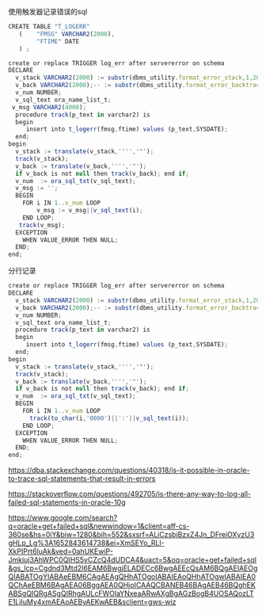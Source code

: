 使用触发器记录错误的sql

```javascript
CREATE TABLE "T_LOGERR" 
   (	"FMSG" VARCHAR2(2000), 
    	"FTIME" DATE
   ) ;
```



```javascript
create or replace TRIGGER log_err after servererror on schema
DECLARE
  v_stack VARCHAR2(2000) := substr(dbms_utility.format_error_stack,1,2000);
  v_back VARCHAR2(2000);-- := substr(dbms_utility.format_error_backtrace,1,2000);
  v_num NUMBER;
  v_sql_text ora_name_list_t;
 v_msg VARCHAR2(4000);
  procedure track(p_text in varchar2) is
  begin
     insert into t_logerr(fmsg,ftime) values (p_text,SYSDATE);
  end;
begin
  v_stack := translate(v_stack,'''','"');
  track(v_stack);
  v_back := translate(v_back,'''','"');
  if v_back is not null then track(v_back); end if;
  v_num  := ora_sql_txt(v_sql_text);
  v_msg := '';
  BEGIN
    FOR i IN 1..v_num LOOP
	    v_msg := v_msg||v_sql_text(i);
    END LOOP;
   track(v_msg);
  EXCEPTION
    WHEN VALUE_ERROR THEN NULL;
  END;
end;
```

分行记录

```javascript
create or replace TRIGGER log_err after servererror on schema
DECLARE
  v_stack VARCHAR2(2000) := substr(dbms_utility.format_error_stack,1,2000);
  v_back VARCHAR2(2000);-- := substr(dbms_utility.format_error_backtrace,1,2000);
  v_num NUMBER;
  v_sql_text ora_name_list_t;
  procedure track(p_text in varchar2) is
  begin
     insert into t_logerr(fmsg,ftime) values (p_text,SYSDATE);
  end;
begin
  v_stack := translate(v_stack,'''','"');
  track(v_stack);
  v_back := translate(v_back,'''','"');
  if v_back is not null then track(v_back); end if;
  v_num  := ora_sql_txt(v_sql_text);
  BEGIN
    FOR i IN 1..v_num LOOP
      track(to_char(i,'0000')||':'||v_sql_text(i));
    END LOOP;
  EXCEPTION
    WHEN VALUE_ERROR THEN NULL;
  END;
end;
```



https://dba.stackexchange.com/questions/40318/is-it-possible-in-oracle-to-trace-sql-statements-that-result-in-errors

https://stackoverflow.com/questions/492705/is-there-any-way-to-log-all-failed-sql-statements-in-oracle-10g



https://www.google.com/search?q=oracle+get+failed+sql&newwindow=1&client=aff-cs-360se&hs=0iY&biw=1280&bih=552&sxsrf=ALiCzsbjBzxZ4Jn_DFreiOXyzU3gHLp_Lg%3A1652843614738&ei=XmSEYo_RLI-XkPIPrt6luAk&ved=0ahUKEwiP-Jmkiuj3AhWPC0QIHS5vCZcQ4dUDCA4&uact=5&oq=oracle+get+failed+sql&gs_lcp=Cgdnd3Mtd2l6EAM6BwgjELADECc6BwgAEEcQsAM6BQgAEIAEOgQIABATOgYIABAeEBM6CAgAEAgQHhATOgoIABAIEAoQHhATOgwIABAIEA0QChAeEBM6BAgAEA06BggAEA0QHjoICAAQCBANEB46BAgAEB46BQghEKABSgQIQRgASgQIRhgAULcFWOlaYNxeaARwAXgBgAGzBogB4UOSAQozLTE1LjIuMy4xmAEAoAEByAEKwAEB&sclient=gws-wiz